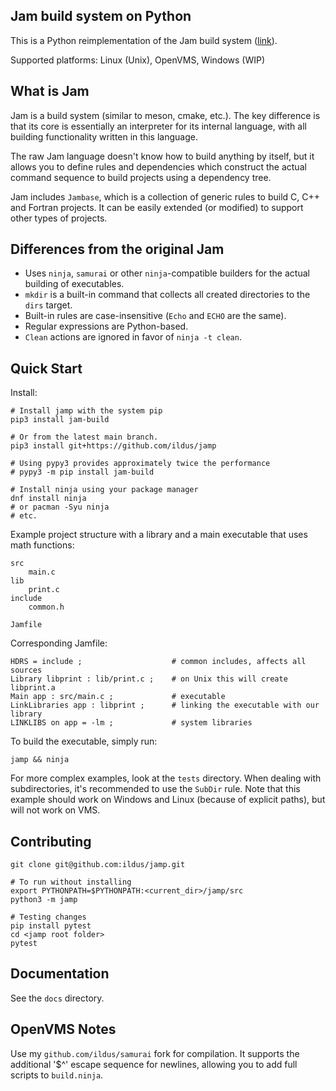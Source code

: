 Jam build system on Python
--------------------------

This is a Python reimplementation of the Jam build system
([link](https://swarm.workshop.perforce.com/projects/perforce_software-jam)).

Supported platforms: Linux (Unix), OpenVMS, Windows (WIP)

What is Jam
------------

Jam is a build system (similar to meson, cmake, etc.). The key difference is that its core is
essentially an interpreter for its internal language, with all building functionality
written in this language.

The raw Jam language doesn't know how to build anything by itself, but it allows you to define rules
and dependencies which construct the actual command sequence to build
projects using a dependency tree.

Jam includes `Jambase`, which is a collection of generic rules to build C, C++ and
Fortran projects. It can be easily extended (or modified)
to support other types of projects.

Differences from the original Jam
-----------------------------

* Uses `ninja`, `samurai` or other `ninja`-compatible builders for
    the actual building of executables.
* `mkdir` is a built-in command that collects all created directories to the `dirs` target.
* Built-in rules are case-insensitive (`Echo` and `ECHO` are the same).
* Regular expressions are Python-based.
* `Clean` actions are ignored in favor of `ninja -t clean`.

Quick Start
-----------

Install:

    # Install jamp with the system pip
    pip3 install jam-build

    # Or from the latest main branch.
    pip3 install git+https://github.com/ildus/jamp

    # Using pypy3 provides approximately twice the performance
    # pypy3 -m pip install jam-build

    # Install ninja using your package manager
    dnf install ninja
    # or pacman -Syu ninja
    # etc.

Example project structure with a library and a main executable that uses math functions:

    src
        main.c
    lib
        print.c
    include
        common.h

    Jamfile

Corresponding Jamfile:

    HDRS = include ;                    # common includes, affects all sources
    Library libprint : lib/print.c ;    # on Unix this will create libprint.a
    Main app : src/main.c ;             # executable
    LinkLibraries app : libprint ;      # linking the executable with our library
    LINKLIBS on app = -lm ;             # system libraries

To build the executable, simply run:

    jamp && ninja

For more complex examples, look at the `tests` directory. When dealing with subdirectories,
it's recommended to use the `SubDir` rule. Note that this example should work on Windows
and Linux (because of explicit paths), but will not work on VMS.

Contributing
-----------

    git clone git@github.com:ildus/jamp.git

    # To run without installing
    export PYTHONPATH=$PYTHONPATH:<current_dir>/jamp/src
    python3 -m jamp

    # Testing changes
    pip install pytest
    cd <jamp root folder>
    pytest

Documentation
-------------

See the `docs` directory.

OpenVMS Notes
---------------

Use my `github.com/ildus/samurai` fork for compilation. It supports the additional '$^' escape
sequence for newlines, allowing you to add full scripts to `build.ninja`.
